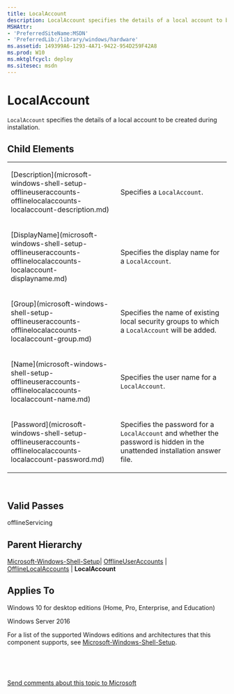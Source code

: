 ```yaml
---
title: LocalAccount
description: LocalAccount specifies the details of a local account to be created during installation.
MSHAttr:
- 'PreferredSiteName:MSDN'
- 'PreferredLib:/library/windows/hardware'
ms.assetid: 149399A6-1293-4A71-9422-954D259F42A8
ms.prod: W10
ms.mktglfcycl: deploy
ms.sitesec: msdn
---
```


# LocalAccount


`LocalAccount` specifies the details of a local account to be created during installation.

## Child Elements


<table>
<colgroup>
<col width="50%" />
<col width="50%" />
</colgroup>
<tbody>
<tr class="odd">
<td><p>[Description](microsoft-windows-shell-setup-offlineuseraccounts-offlinelocalaccounts-localaccount-description.md)</p></td>
<td><p>Specifies a <code>LocalAccount</code>.</p></td>
</tr>
<tr class="even">
<td><p>[DisplayName](microsoft-windows-shell-setup-offlineuseraccounts-offlinelocalaccounts-localaccount-displayname.md)</p></td>
<td><p>Specifies the display name for a <code>LocalAccount</code>.</p></td>
</tr>
<tr class="odd">
<td><p>[Group](microsoft-windows-shell-setup-offlineuseraccounts-offlinelocalaccounts-localaccount-group.md)</p></td>
<td><p>Specifies the name of existing local security groups to which a <code>LocalAccount</code> will be added.</p></td>
</tr>
<tr class="even">
<td><p>[Name](microsoft-windows-shell-setup-offlineuseraccounts-offlinelocalaccounts-localaccount-name.md)</p></td>
<td><p>Specifies the user name for a <code>LocalAccount</code>.</p></td>
</tr>
<tr class="odd">
<td><p>[Password](microsoft-windows-shell-setup-offlineuseraccounts-offlinelocalaccounts-localaccount-password.md)</p></td>
<td><p>Specifies the password for a <code>LocalAccount</code> and whether the password is hidden in the unattended installation answer file.</p></td>
</tr>
</tbody>
</table>

 

## Valid Passes


offlineServicing

## Parent Hierarchy


[Microsoft-Windows-Shell-Setup](microsoft-windows-shell-setup.md)| [OfflineUserAccounts](microsoft-windows-shell-setup-offlineuseraccounts.md) | [OfflineLocalAccounts](microsoft-windows-shell-setup-offlineuseraccounts-offlinelocalaccounts.md) | **LocalAccount**

## Applies To


Windows 10 for desktop editions (Home, Pro, Enterprise, and Education)

Windows Server 2016

For a list of the supported Windows editions and architectures that this component supports, see [Microsoft-Windows-Shell-Setup](microsoft-windows-shell-setup.md).

 

 

[Send comments about this topic to Microsoft](mailto:wsddocfb@microsoft.com?subject=Documentation%20feedback%20%5Bp_unattend\p_unattend%5D:%20LocalAccount%20%20RELEASE:%20%2810/3/2016%29&body=%0A%0APRIVACY%20STATEMENT%0A%0AWe%20use%20your%20feedback%20to%20improve%20the%20documentation.%20We%20don't%20use%20your%20email%20address%20for%20any%20other%20purpose,%20and%20we'll%20remove%20your%20email%20address%20from%20our%20system%20after%20the%20issue%20that%20you're%20reporting%20is%20fixed.%20While%20we're%20working%20to%20fix%20this%20issue,%20we%20might%20send%20you%20an%20email%20message%20to%20ask%20for%20more%20info.%20Later,%20we%20might%20also%20send%20you%20an%20email%20message%20to%20let%20you%20know%20that%20we've%20addressed%20your%20feedback.%0A%0AFor%20more%20info%20about%20Microsoft's%20privacy%20policy,%20see%20http://privacy.microsoft.com/default.aspx. "Send comments about this topic to Microsoft")




